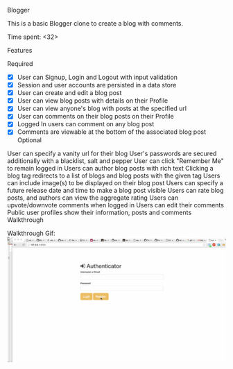 Blogger

This is a basic Blogger clone to create a blog with comments.

Time spent: <32>

Features

Required

* [X]  User can Signup, Login and Logout with input validation
* [X]  Session and user accounts are persisted in a data store
* [X]  User can create and edit a blog post
* [X]   User can view blog posts with details on their Profile
* [X]   User can view anyone's blog with posts at the specified url
* [X]   User can comments on their blog posts on their Profile
* [X]   Logged In users can comment on any blog post
* [X]   Comments are viewable at the bottom of the associated blog post
Optional

 User can specify a vanity url for their blog
 User's passwords are secured additionally with a blacklist, salt and pepper
 User can click "Remember Me" to remain logged in
 Users can author blog posts with rich text
 Clicking a blog tag redirects to a list of blogs and blog posts with the given tag
 Users can include image(s) to be displayed on their blog post
 Users can specify a future release date and time to make a blog post visible
 Users can rate blog posts, and authors can view the aggregate rating
 Users can upvote/downvote comments when logged in
 Users can edit their comments
 Public user profiles show their information, posts and comments
Walkthrough

Walkthrough Gif:
![alt tag](https://raw.githubusercontent.com/baddooz/nodejs/master/blogger-demo/BloggerDemo.gif)

